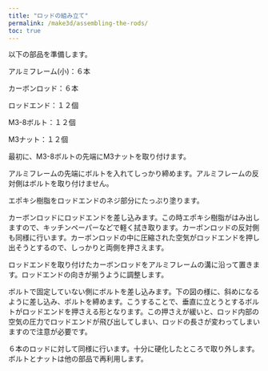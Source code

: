 ```yaml
---
title: "ロッドの組み立て"
permalink: /make3d/assembling-the-rods/
toc: true
---
```

以下の部品を準備します。

アルミフレーム(小)：６本

カーボンロッド：６本

ロッドエンド：１２個

M3-8ボルト：１２個

M3ナット：１２個

最初に、M3-8ボルトの先端にM3ナットを取り付けます。

アルミフレームの先端にボルトを入れてしっかり締めます。アルミフレームの反対側はボルトを取り付けません。

エポキシ樹脂をロッドエンドのネジ部分にたっぷり塗ります。

カーボンロッドにロッドエンドを差し込みます。この時エポキシ樹脂がはみ出しますので、キッチンペーパーなどで軽く拭き取ります。カーボンロッドの反対側も同様に行います。カーボンロッドの中に圧縮された空気がロッドエンドを押し出そうとするので、しっかりと両側を押さえます。

ロッドエンドを取り付けたカーボンロッドをアルミフレームの溝に沿って置きます。ロッドエンドの向きが揃うように調整します。

ボルトで固定していない側にボルトを差し込みます。下の図の様に、斜めになるように差し込み、ボルトを締めます。こうすることで、垂直に立とうとするボルトがロッドエンドを押さえる形となります。この押さえが緩いと、ロッド内部の空気の圧力でロッドエンドが飛び出してしまい、ロッドの長さが変わってしまいますので注意が必要です。

６本のロッドに対して同様に行います。十分に硬化したところで取り外します。ボルトとナットは他の部品で再利用します。
